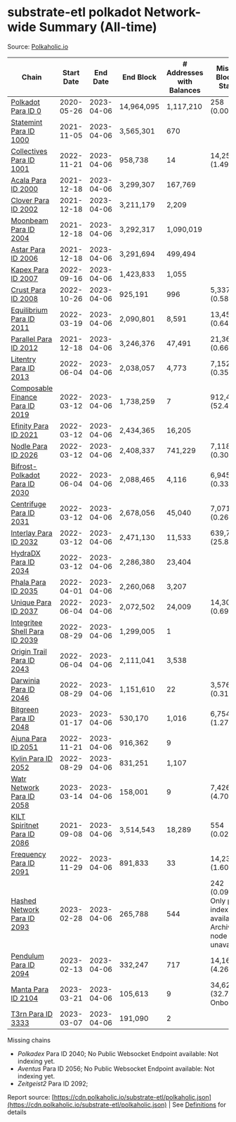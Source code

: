 # substrate-etl polkadot Network-wide Summary (All-time)

Source: [Polkaholic.io](https://polkaholic.io)


| Chain            | Start Date | End Date | End Block | # Addresses with Balances | Missing Blocks / Status |
| ---------------- | ---------- | ---------| --------- | ------------------------- | ----------------------- |
| [Polkadot Para ID 0](/polkadot/0-polkadot) | 2020-05-26 | 2023-04-06 | 14,964,095 |  1,117,210 | 258 (0.00%)  |
| [Statemint Para ID 1000](/polkadot/1000-statemint) | 2021-11-05 | 2023-04-06 | 3,565,301 |  670 |    |
| [Collectives Para ID 1001](/polkadot/1001-collectives) | 2022-11-21 | 2023-04-06 | 958,738 |  14 | 14,253 (1.49%)  |
| [Acala Para ID 2000](/polkadot/2000-acala) | 2021-12-18 | 2023-04-06 | 3,299,307 |  167,769 |    |
| [Clover Para ID 2002](/polkadot/2002-clover) | 2021-12-18 | 2023-04-06 | 3,211,179 |  2,209 |    |
| [Moonbeam Para ID 2004](/polkadot/2004-moonbeam) | 2021-12-18 | 2023-04-06 | 3,292,317 |  1,090,019 |    |
| [Astar Para ID 2006](/polkadot/2006-astar) | 2021-12-18 | 2023-04-06 | 3,291,694 |  499,494 |    |
| [Kapex Para ID 2007](/polkadot/2007-kapex) | 2022-09-16 | 2023-04-06 | 1,423,833 |  1,055 |    |
| [Crust Para ID 2008](/polkadot/2008-crust) | 2022-10-26 | 2023-04-06 | 925,191 |  996 | 5,337 (0.58%)  |
| [Equilibrium Para ID 2011](/polkadot/2011-equilibrium) | 2022-03-19 | 2023-04-06 | 2,090,801 |  8,591 | 13,459 (0.64%)  |
| [Parallel Para ID 2012](/polkadot/2012-parallel) | 2021-12-18 | 2023-04-06 | 3,246,376 |  47,491 | 21,367 (0.66%)  |
| [Litentry Para ID 2013](/polkadot/2013-litentry) | 2022-06-04 | 2023-04-06 | 2,038,057 |  4,773 | 7,152 (0.35%)  |
| [Composable Finance Para ID 2019](/polkadot/2019-composable) | 2022-03-12 | 2023-04-06 | 1,738,259 |  7 | 912,458 (52.49%)  |
| [Efinity Para ID 2021](/polkadot/2021-efinity) | 2022-03-12 | 2023-04-06 | 2,434,365 |  16,205 |    |
| [Nodle Para ID 2026](/polkadot/2026-nodle) | 2022-03-12 | 2023-04-06 | 2,408,337 |  741,229 | 7,118 (0.30%)  |
| [Bifrost-Polkadot Para ID 2030](/polkadot/2030-bifrost-dot) | 2022-06-04 | 2023-04-06 | 2,088,465 |  4,116 | 6,945 (0.33%)  |
| [Centrifuge Para ID 2031](/polkadot/2031-centrifuge) | 2022-03-12 | 2023-04-06 | 2,678,056 |  45,040 | 7,071 (0.26%)  |
| [Interlay Para ID 2032](/polkadot/2032-interlay) | 2022-03-12 | 2023-04-06 | 2,471,130 |  11,533 | 639,784 (25.89%)  |
| [HydraDX Para ID 2034](/polkadot/2034-hydradx) | 2022-03-12 | 2023-04-06 | 2,286,380 |  23,404 |    |
| [Phala Para ID 2035](/polkadot/2035-phala) | 2022-04-01 | 2023-04-06 | 2,260,068 |  3,207 |    |
| [Unique Para ID 2037](/polkadot/2037-unique) | 2022-06-04 | 2023-04-06 | 2,072,502 |  24,009 | 14,301 (0.69%)  |
| [Integritee Shell Para ID 2039](/polkadot/2039-integritee-shell) | 2022-08-29 | 2023-04-06 | 1,299,005 |  1 |    |
| [Origin Trail Para ID 2043](/polkadot/2043-origintrail) | 2022-06-04 | 2023-04-06 | 2,111,041 |  3,538 |    |
| [Darwinia Para ID 2046](/polkadot/2046-darwinia) | 2022-08-29 | 2023-04-06 | 1,151,610 |  22 | 3,576 (0.31%)  |
| [Bitgreen Para ID 2048](/polkadot/2048-bitgreen) | 2023-01-17 | 2023-04-06 | 530,170 |  1,016 | 6,754 (1.27%)  |
| [Ajuna Para ID 2051](/polkadot/2051-ajuna) | 2022-11-21 | 2023-04-06 | 916,362 |  9 |    |
| [Kylin Para ID 2052](/polkadot/2052-kylin) | 2022-08-29 | 2023-04-06 | 831,251 |  1,107 |    |
| [Watr Network Para ID 2058](/polkadot/2058-watr) | 2023-03-14 | 2023-04-06 | 158,001 |  9 | 7,426 (4.70%)  |
| [KILT Spiritnet Para ID 2086](/polkadot/2086-kilt) | 2021-09-08 | 2023-04-06 | 3,514,543 |  18,289 | 554 (0.02%)  |
| [Frequency Para ID 2091](/polkadot/2091-frequency) | 2022-11-29 | 2023-04-06 | 891,833 |  33 | 14,231 (1.60%)  |
| [Hashed Network Para ID 2093](/polkadot/2093-hashed) | 2023-02-28 | 2023-04-06 | 265,788 |  544 | 242 (0.09%) Only partial index available: Archive node unavailable |
| [Pendulum Para ID 2094](/polkadot/2094-pendulum) | 2023-02-13 | 2023-04-06 | 332,247 |  717 | 14,163 (4.26%)  |
| [Manta Para ID 2104](/polkadot/2104-manta) | 2023-03-21 | 2023-04-06 | 105,613 |  9 | 34,621 (32.78%) Onboarding |
| [T3rn Para ID 3333](/polkadot/3333-t3rn) | 2023-03-07 | 2023-04-06 | 191,090 |  2 |    |

Missing chains


* *Polkadex* Para ID 2040; No Public Websocket Endpoint available: Not indexing yet.
* *Aventus* Para ID 2056; No Public Websocket Endpoint available: Not indexing yet.
* *Zeitgeist2* Para ID 2092; 

Report source: [https://cdn.polkaholic.io/substrate-etl/polkaholic.json](https://cdn.polkaholic.io/substrate-etl/polkaholic.json) | See [Definitions](/DEFINITIONS.md) for details
